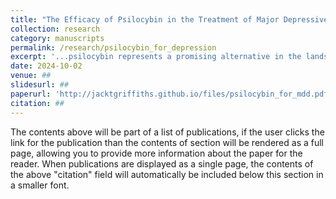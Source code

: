 ```yaml
---
title: "The Efficacy of Psilocybin in the Treatment of Major Depressive Discorder (MDD): A Systematic Review"
collection: research
category: manuscripts
permalink: /research/psilocybin_for_depression
excerpt: '...psilocybin represents a promising alternative in the landscape of MDD treatment. Its ability to reduce depression scores rapidly, with limited short-term side effects, underscores its potential as a significant advance in psychiatric treatment.'
date: 2024-10-02
venue: ##
slidesurl: ##
paperurl: 'http://jacktgriffiths.github.io/files/psilocybin_for_mdd.pdf'
citation: ##
---
```


The contents above will be part of a list of publications, if the user clicks the link for the publication than the contents of section will be rendered as a full page, allowing you to provide more information about the paper for the reader. When publications are displayed as a single page, the contents of the above "citation" field will automatically be included below this section in a smaller font.